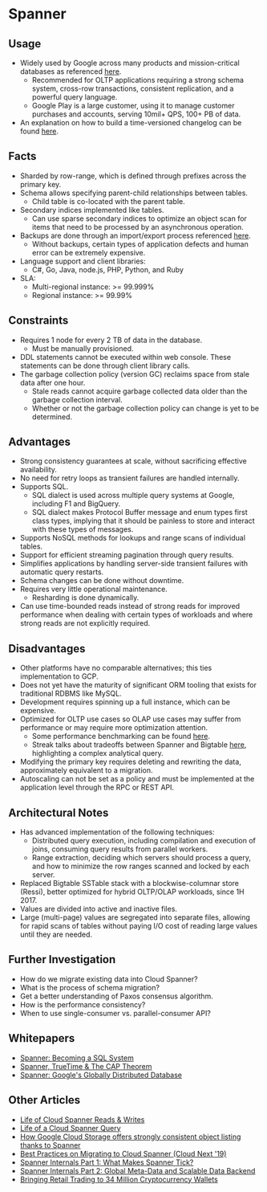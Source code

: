 # Spanner

## Usage
* Widely used by Google across many products and mission-critical databases as referenced [here](https://www.nextplatform.com/2019/01/15/spanning-the-database-world-with-google/).
    * Recommended for OLTP applications requiring a strong schema system, cross-row transactions, consistent replication, and a powerful query language.
    * Google Play is a large customer, using it to manage customer purchases and accounts, serving 10mil+ QPS, 100+ PB of data.
* An explanation on how to build a time-versioned changelog can be found [here](https://cloud.google.com/spanner/docs/commit-timestamp#creating_a_changelog).

## Facts
* Sharded by row-range, which is defined through prefixes across the primary key.
* Schema allows specifying parent-child relationships between tables.
    * Child table is co-located with the parent table.
* Secondary indices implemented like tables.
    * Can use sparse secondary indices to optimize an object scan for items that need to be processed by an asynchronous operation.
* Backups are done through an import/export process referenced [here](https://cloud.google.com/blog/products/gcp/cloud-spanner-adds-import-export-functionality-to-ease-data-movement).
    * Without backups, certain types of application defects and human error can be extremely expensive.
* Language support and client libraries:
    * C#, Go, Java, node.js, PHP, Python, and Ruby
* SLA:
    * Multi-regional instance: >= 99.999%
    * Regional instance: >= 99.99%

## Constraints
* Requires 1 node for every 2 TB of data in the database.
    * Must be manually provisioned.
* DDL statements cannot be executed within web console. These statements can be done through client library calls.
* The garbage collection policy (version GC) reclaims space from stale data after one hour.
    * Stale reads cannot acquire garbage collected data older than the garbage collection interval.
    * Whether or not the garbage collection policy can change is yet to be determined.

## Advantages
* Strong consistency guarantees at scale, without sacrificing effective availability.
* No need for retry loops as transient failures are handled internally.
* Supports SQL.
    * SQL dialect is used across multiple query systems at Google, including F1 and BigQuery.
    * SQL dialect makes Protocol Buffer message and enum types first class types, implying that it should be painless to store and interact with these types of messages.
* Supports NoSQL methods for lookups and range scans of individual tables.
* Support for efficient streaming pagination through query results.
* Simplifies applications by handling server-side transient failures with automatic query restarts.
* Schema changes can be done without downtime.
* Requires very little operational maintenance.
    * Resharding is done dynamically.
* Can use time-bounded reads instead of strong reads for improved performance when dealing with certain types of workloads and where strong reads are not explicitly required.

## Disadvantages
* Other platforms have no comparable alternatives; this ties implementation to GCP.
* Does not yet have the maturity of significant ORM tooling that exists for traditional RDBMS like MySQL.
* Development requires spinning up a full instance, which can be expensive.
* Optimized for OLTP use cases so OLAP use cases may suffer from performance or may require more optimization attention.
    * Some performance benchmarking can be found [here](https://www.lightspeedhq.com/blog/google-cloud-spanner-good-bad-ugly/).
    * Streak talks about tradeoffs between Spanner and Bigtable [here](https://www.youtube.com/watch?v=3aHBkfBRFEU), highlighting a complex analytical query.
* Modifying the primary key requires deleting and rewriting the data, approximately equivalent to a migration.
* Autoscaling can not be set as a policy and must be implemented at the application level through the RPC or REST API.

## Architectural Notes
* Has advanced implementation of the following techniques:
    * Distributed query execution, including compilation and execution of joins, consuming query results from parallel workers.
    * Range extraction, deciding which servers should process a query, and how to minimize the row ranges scanned and locked by each server.
* Replaced Bigtable SSTable stack with a blockwise-columnar store (Ressi), better optimized for hybrid OLTP/OLAP workloads, since 1H 2017.
* Values are divided into active and inactive files.
* Large (multi-page) values are segregated into separate files, allowing for rapid scans of tables without paying I/O cost of reading large values until they are needed.

## Further Investigation
* How do we migrate existing data into Cloud Spanner?
* What is the process of schema migration?
* Get a better understanding of Paxos consensus algorithm.
* How is the performance consistency?
* When to use single-consumer vs. parallel-consumer API?

## Whitepapers
* [Spanner: Becoming a SQL System](https://storage.googleapis.com/pub-tools-public-publication-data/pdf/acac3b090a577348a7106d09c051c493298ccb1d.pdf)
* [Spanner, TrueTime & The CAP Theorem](https://storage.googleapis.com/pub-tools-public-publication-data/pdf/45855.pdf)
* [Spanner: Google's Globally Distributed Database](https://storage.googleapis.com/pub-tools-public-publication-data/pdf/65b514eda12d025585183a641b5a9e096a3c4be5.pdf)

## Other Articles
* [Life of Cloud Spanner Reads & Writes](https://cloud.google.com/spanner/docs/whitepapers/life-of-reads-and-writes)
* [Life of a Cloud Spanner Query](https://cloud.google.com/spanner/docs/whitepapers/life-of-query)
* [How Google Cloud Storage offers strongly consistent object listing thanks to Spanner](https://cloud.google.com/blog/products/gcp/how-google-cloud-storage-offers-strongly-consistent-object-listing-thanks-to-spanner)
* [Best Practices on Migrating to Cloud Spanner (Cloud Next '19)](https://www.youtube.com/watch?v=FNeGQUqMa_c&autoplay=1)
* [Spanner Internals Part 1: What Makes Spanner Tick?](https://www.youtube.com/watch?v=nvlt0dA7rsQ&autoplay=1)
* [Spanner Internals Part 2: Global Meta-Data and Scalable Data Backend](https://www.youtube.com/watch?v=zy-rcR4MoN4&autoplay=1)
* [Bringing Retail Trading to 34 Million Cryptocurrency Wallets](https://www.youtube.com/watch?v=MZWdlqagupI&autoplay=1)
